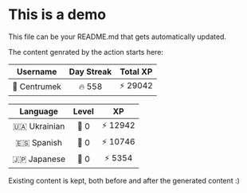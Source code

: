 # This is a demo

This file can be your README.md that gets automatically updated.

The content genrated by the action starts here:

<!--START_SECTION:duolingoStats-->
<!-- Automatically generated with https://github.com/centrumek/duolingo-readme-stats-->

| Username | Day Streak | Total XP |
|:---:|:---:|:---:|
| 👤 Centrumek | 🔥 558 | ⚡ 29042 |

| Language | Level | XP |
|:---:|:---:|:---:|
| 🇺🇦 Ukrainian | 👑 0 | ⚡ 12942 |
| 🇪🇸 Spanish | 👑 0 | ⚡ 10746 |
| 🇯🇵 Japanese | 👑 0 | ⚡ 5354 |

<!--END_SECTION:duolingoStats-->

Existing content is kept, both before and after the generated content :)